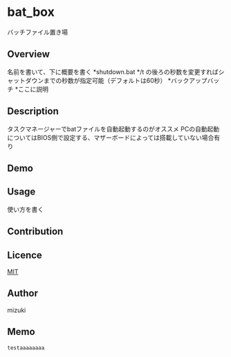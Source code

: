 # bat_box
バッチファイル置き場

## Overview
名前を書いて、下に概要を書く
*shutdown.bat
  */t の後ろの秒数を変更すればシャットダウンまでの秒数が指定可能（デフォルトは60秒）
*バックアップバッチ
  *ここに説明
## Description
タスクマネージャーでbatファイルを自動起動するのがオススメ
PCの自動起動についてはBIOS側で設定する、マザーボードによっては搭載していない場合有り

## Demo

## Usage
使い方を書く

## Contribution

## Licence

[MIT](https://github.com/tcnksm/tool/blob/master/LICENCE)

## Author
mizuki

## Memo
```
testaaaaaaaa
```
